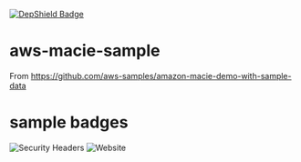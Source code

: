[![DepShield Badge](https://depshield.sonatype.org/badges/vfchoopulsifi/serverless-angularjs-todo/depshield.svg)](https://depshield.github.io)

# aws-macie-sample
From https://github.com/aws-samples/amazon-macie-demo-with-sample-data

# sample badges

![Security Headers](https://img.shields.io/security-headers?label=app.pulsifi.me%20securityheaders&style=plastic&url=https%3A%2F%2Fapp.pulsifi.me)
![Website](https://img.shields.io/website?label=app.pulsifi.me&url=https%3A%2F%2Fapp.pulsifi.me)

